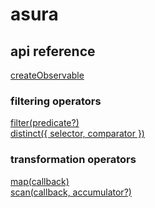 # asura

## api reference

[createObservable](src/createObservable.md)<br />

### filtering operators

[filter(predicate?)](src/filter.md)<br />
[distinct({ selector, comparator })](src/distinct.md)<br />

### transformation operators

[map(callback)](src/map.md)<br />
[scan(callback, accumulator?)](src/scan.md)<br />

